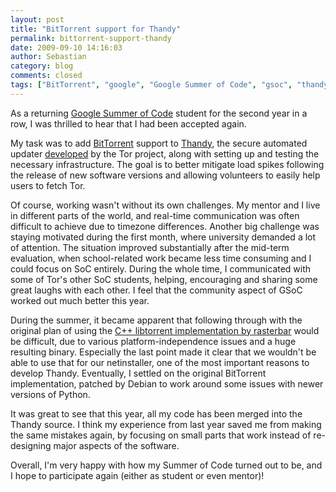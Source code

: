 ```yaml
---
layout: post
title: "BitTorrent support for Thandy"
permalink: bittorrent-support-thandy
date: 2009-09-10 14:16:03
author: Sebastian
category: blog
comments: closed
tags: ["BitTorrent", "google", "Google Summer of Code", "gsoc", "thandy"]
---
```


As a returning [Google Summer of Code](http://socghop.appspot.com/org/home/google/gsoc2009/eff) student for the second year in a row, I was thrilled to hear that I had been accepted again.

My task was to add [BitTorrent](http://www.bittorrent.com/) support to [Thandy](https://git.torproject.org/checkout/thandy/master/), the secure automated updater [developed](http://google-opensource.blogspot.com/2009/03/thandy-secure-update-for-tor.html) by the Tor project, along with setting up and testing the necessary infrastructure. The goal is to better mitigate load spikes following the release of new software versions and allowing volunteers to easily help users to fetch Tor.

<!-- more -->

Of course, working wasn't without its own challenges. My mentor and I live in different parts of the world, and real-time communication was often difficult to achieve due to timezone differences. Another big challenge was staying motivated during the first month, where university demanded a lot of attention. The situation improved substantially after the mid-term evaluation, when school-related work became less time consuming and I could focus on SoC entirely. During the whole time, I communicated with some of Tor's other SoC students, helping, encouraging and sharing some great laughs with each other. I feel that the community aspect of GSoC worked out much better this year.

During the summer, it became apparent that following through with the original plan of using the [C++ libtorrent implementation by rasterbar](http://www.rasterbar.com/products/libtorrent/index.html) would be difficult, due to various platform-independence issues and a huge resulting binary. Especially the last point made it clear that we wouldn't be able to use that for our netinstaller, one of the most important reasons to develop Thandy. Eventually, I settled on the original BitTorrent implementation, patched by Debian to work around some issues with newer versions of Python.

It was great to see that this year, all my code has been merged into the Thandy source. I think my experience from last year saved me from making the same mistakes again, by focusing on small parts that work instead of re-designing major aspects of the software.

Overall, I'm very happy with how my Summer of Code turned out to be, and I hope to participate again (either as student or even mentor)!
